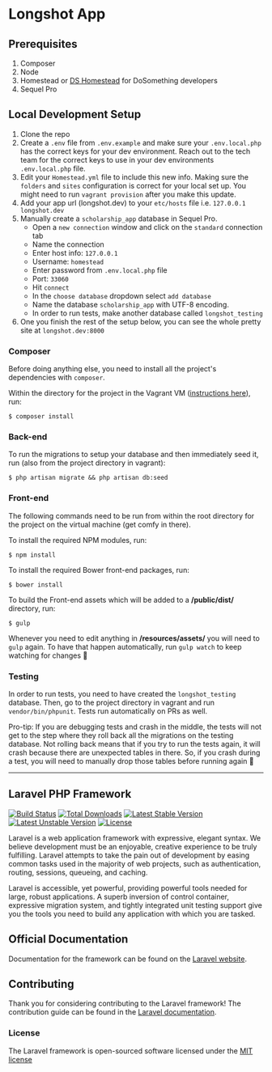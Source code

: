 # Longshot App

## Prerequisites
1.  Composer
2.  Node
3.  Homestead or [DS Homestead](https://github.com/DoSomething/ds-homestead) for DoSomething developers
4.  Sequel Pro

## Local Development Setup
1. Clone the repo
2. Create a `.env` file from `.env.example` and make sure your `.env.local.php` has the correct keys for your dev environment. Reach out to the tech team for the correct keys to use in your dev environments `.env.local.php` file.
3. Edit your `Homestead.yml` file to include this new info. Making sure the `folders` and `sites` configuration is correct for your local set up. You might need to run `vagrant provision` after you make this update.
4. Add your app url (longshot.dev) to your `etc/hosts` file i.e. `127.0.0.1 longshot.dev`
5. Manually create a `scholarship_app` database in Sequel Pro.
    - Open a `new connection` window and click on the `standard` connection tab
    - Name the connection 
    - Enter host info: `127.0.0.1`
    - Username: `homestead` 
    - Enter password from `.env.local.php` file
    - Port: `33060`
    - Hit `connect`
    - In the `choose database` dropdown select `add database`
    - Name the database `scholarship_app` with UTF-8 encoding.
    - In order to run tests, make another database called `longshot_testing`
6. One you finish the rest of the setup below, you can see the whole pretty site at `longshot.dev:8000`

### Composer

Before doing anything else, you need to install all the project's dependencies with `composer`. 

Within the directory for the project in the Vagrant VM ([instructions here](https://github.com/DoSomething/ds-homestead#ssh-into-virtual-machine)), run:

    $ composer install

### Back-end

To run the migrations to setup your database and then immediately seed it, run (also from the project directory in vagrant):

    $ php artisan migrate && php artisan db:seed

### Front-end

The following commands need to be run from within the root directory for the project on the virtual machine (get comfy in there).

To install the required NPM modules, run:

    $ npm install

To install the required Bower front-end packages, run:

    $ bower install

To build the Front-end assets which will be added to a **/public/dist/** directory, run:

    $ gulp

Whenever you need to edit anything in **/resources/assets/** you will need to `gulp` again. To have that happen automatically, run `gulp watch` to keep watching for changes :eyes:

### Testing

In order to run tests, you need to have created the `longshot_testing` database. Then, go to the project directory in vagrant and run `vendor/bin/phpunit`. Tests run automatically on PRs as well.

Pro-tip: If you are debugging tests and crash in the middle, the tests will not get to the step where they roll back all the migrations on the testing database. Not rolling back means that if you try to run the tests again, it will crash because there are unexpected tables in there. So, if you crash during a test, you will need to manually drop those tables before running again :runner:

***



## Laravel PHP Framework

[![Build Status](https://travis-ci.org/laravel/framework.svg)](https://travis-ci.org/laravel/framework)
[![Total Downloads](https://poser.pugx.org/laravel/framework/downloads.svg)](https://packagist.org/packages/laravel/framework)
[![Latest Stable Version](https://poser.pugx.org/laravel/framework/v/stable.svg)](https://packagist.org/packages/laravel/framework)
[![Latest Unstable Version](https://poser.pugx.org/laravel/framework/v/unstable.svg)](https://packagist.org/packages/laravel/framework)
[![License](https://poser.pugx.org/laravel/framework/license.svg)](https://packagist.org/packages/laravel/framework)

Laravel is a web application framework with expressive, elegant syntax. We believe development must be an enjoyable, creative experience to be truly fulfilling. Laravel attempts to take the pain out of development by easing common tasks used in the majority of web projects, such as authentication, routing, sessions, queueing, and caching.

Laravel is accessible, yet powerful, providing powerful tools needed for large, robust applications. A superb inversion of control container, expressive migration system, and tightly integrated unit testing support give you the tools you need to build any application with which you are tasked.

## Official Documentation

Documentation for the framework can be found on the [Laravel website](http://laravel.com/docs).

## Contributing

Thank you for considering contributing to the Laravel framework! The contribution guide can be found in the [Laravel documentation](http://laravel.com/docs/contributions).

### License

The Laravel framework is open-sourced software licensed under the [MIT license](http://opensource.org/licenses/MIT)

